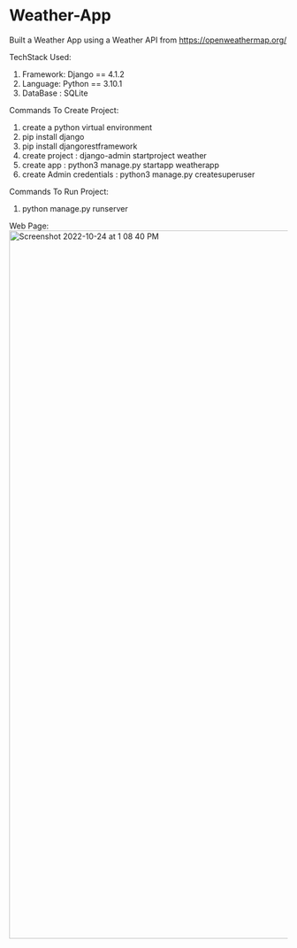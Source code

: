 # Weather-App

Built a Weather App using a Weather API from https://openweathermap.org/ 

TechStack Used:

 1. Framework: Django == 4.1.2
 2. Language: Python == 3.10.1
 3. DataBase : SQLite

Commands To Create Project:
 1. create a python virtual environment
 2. pip install django
 3. pip install djangorestframework
 4. create project : django-admin startproject weather
 5. create app : python3 manage.py startapp weatherapp
 6. create Admin credentials : python3 manage.py createsuperuser

Commands To Run Project:
 1. python manage.py runserver
 
 Web Page:
 <img width="1280" alt="Screenshot 2022-10-24 at 1 08 40 PM" src="https://user-images.githubusercontent.com/60380599/197474249-354723c9-3be6-4786-8043-dc6ea1bd0d48.png">
